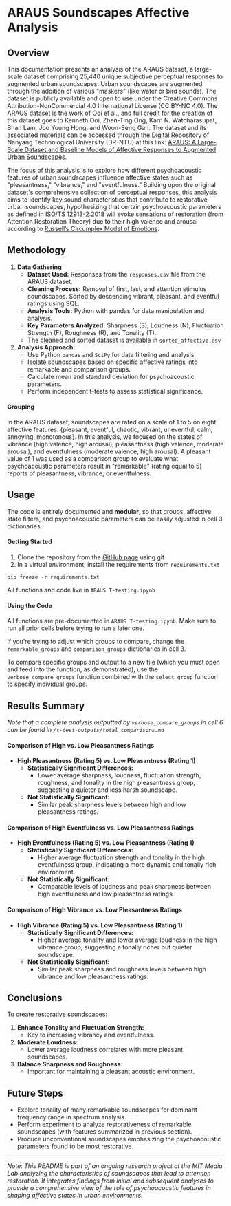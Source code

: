 # ARAUS Soundscapes Affective Analysis

## Overview

This documentation presents an analysis of the ARAUS dataset, a large-scale dataset comprising 25,440 unique subjective perceptual responses to augmented urban soundscapes. Urban soundscapes are augmented through the addition of various "maskers" (like water or bird sounds). The dataset is publicly available and open to use under the Creative Commons Attribution-NonCommercial 4.0 International License (CC BY-NC 4.0). The ARAUS dataset is the work of Ooi et al., and full credit for the creation of this dataset goes to Kenneth Ooi, Zhen-Ting Ong, Karn N. Watcharasupat, Bhan Lam, Joo Young Hong, and Woon-Seng Gan. The dataset and its associated materials can be accessed through the Digital Repository of Nanyang Technological University (DR-NTU) at this link: [ARAUS: A Large-Scale Dataset and Baseline Models of Affective Responses to Augmented Urban Soundscapes](https://doi.org/10.21979/N9/9OTEVX).

The focus of this analysis is to explore how different psychoacoustic features of urban soundscapes influence affective states such as "pleasantness," "vibrance," and "eventfulness." Building upon the original dataset's comprehensive collection of perceptual responses, this analysis aims to identify key sound characteristics that contribute to restorative urban soundscapes, hypothesizing that certain psychoacoustic parameters as defined in [ISO/TS 12913-2:2018](https://www.iso.org/standard/75267.html) will evoke sensations of restoration (from Attention Restoration Theory) due to their high valence and arousal according to [Russell’s Circumplex Model of Emotions](https://www.ncbi.nlm.nih.gov/pmc/articles/PMC2367156/#:~:text=The%20circumplex%20model%20of%20affect%20posits%20that%20the%20two%20underlying,salient%20situational%20and%20historical%20contexts).


## Methodology

1. **Data Gathering**
    - **Dataset Used:** Responses from the `responses.csv` file from the ARAUS dataset.
    - **Cleaning Process:** Removal of first, last, and attention stimulus soundscapes. Sorted by descending vibrant, pleasant, and eventful ratings using SQL.
    - **Analysis Tools:** Python with pandas for data manipulation and analysis.
    - **Key Parameters Analyzed:** Sharpness (S), Loudness (N), Fluctuation Strength (F), Roughness (R), and Tonality (T).
    - The cleaned and sorted dataset is available in `sorted_affective.csv`
2. **Analysis Approach:**
    - Use Python `pandas` and `SciPy` for data filtering and analysis.
    - Isolate soundscapes based on specific affective ratings into remarkable and comparison groups.
    - Calculate mean and standard deviation for psychoacoustic parameters.
    - Perform independent t-tests to assess statistical significance.

#### Grouping
In the ARAUS dataset, soundscapes are rated on a scale of 1 to 5 on eight affective features: {pleasant, eventful, chaotic, vibrant, uneventful, calm, annoying, monotonous}. In this analysis, we focused on the states of vibrance (high valence, high arousal), pleasantness (high valence, moderate arousal), and eventfulness (moderate valence, high arousal). A pleasant value of 1 was used as a comparison group to evaluate what psychoacoustic parameters result in "remarkable" (rating equal to 5) reports of pleasantness, vibrance, or eventfulness.

## Usage
The code is entirely documented and **modular**, so that groups, affective state filters, and psychoacoustic parameters can be easily adjusted in cell 3 dictionaries. 

#### Getting Started
1. Clone the repository from the [GitHub page](https://github.com/hectorastrom/ARAUS-T-Testing) using git
2. In a virtual environment, install the requirements from `requirements.txt` 

```pip freeze -r requirements.txt```

All functions and code live in `ARAUS T-testing.ipynb`
#### Using the Code
All functions are pre-documented in `ARAUS T-testing.ipynb`. Make sure to run all prior cells before trying to run a later one.

If you're trying to adjust which groups to compare, change the `remarkable_groups` and `comparison_groups` dictionaries in cell 3.

To compare specific groups and output to a new file (which you must open and feed into the function, as demonstrated), use the `verbose_compare_groups` function combined with the `select_group` function to specify individual groups.


## Results Summary

*Note that a complete analysis outputted by `verbose_compare_groups` in cell 6 can be found in `/t-test-outputs/total_comparisons.md`*

#### Comparison of High vs. Low Pleasantness Ratings

- **High Pleasantness (Rating 5) vs. Low Pleasantness (Rating 1)**
  - **Statistically Significant Differences:**
    - Lower average sharpness, loudness, fluctuation strength, roughness, and tonality in the high pleasantness group, suggesting a quieter and less harsh soundscape.
  - **Not Statistically Significant:**
    - Similar peak sharpness levels between high and low pleasantness ratings.

#### Comparison of High Eventfulness vs. Low Pleasantness Ratings

- **High Eventfulness (Rating 5) vs. Low Pleasantness (Rating 1)**
  - **Statistically Significant Differences:**
    - Higher average fluctuation strength and tonality in the high eventfulness group, indicating a more dynamic and tonally rich environment.
  - **Not Statistically Significant:**
    - Comparable levels of loudness and peak sharpness between high eventfulness and low pleasantness ratings.

#### Comparison of High Vibrance vs. Low Pleasantness Ratings

- **High Vibrance (Rating 5) vs. Low Pleasantness (Rating 1)**
  - **Statistically Significant Differences:**
    - Higher average tonality and lower average loudness in the high vibrance group, suggesting a tonally richer but quieter soundscape.
  - **Not Statistically Significant:**
    - Similar peak sharpness and roughness levels between high vibrance and low pleasantness ratings.

## Conclusions
To create restorative soundscapes:

1. **Enhance Tonality and Fluctuation Strength:** 
    - Key to increasing vibrancy and eventfulness.
2. **Moderate Loudness:** 
    - Lower average loudness correlates with more pleasant soundscapes.
3. **Balance Sharpness and Roughness:** 
    - Important for maintaining a pleasant acoustic environment.


## Future Steps
- Explore tonality of many remarkable soundscapes for dominant frequency range in spectrum analysis.
- Perform experiment to analyze restorativeness of remarkable soundscapes (with features summarized in previous section).
- Produce unconventional soundscapes emphasizing the psychoacoustic parameters found to be most restorative.
---

*Note: This README is part of an ongoing research project at the MIT Media Lab analyzing the characteristics of soundscapes that lead to attention restoration. It integrates findings from initial and subsequent analyses to provide a comprehensive view of the role of psychoacoustic features in shaping affective states in urban environments.*
